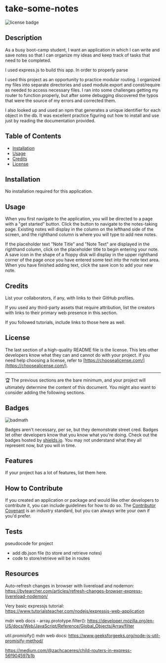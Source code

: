 # take-some-notes

![license badge](https://img.shields.io/github/license/rbkeyes/take-some-notes)

## Description

As a busy boot-camp student, I want an application in which I can write and save notes so that I can organize my ideas and keep track of tasks that need to be completed. 

I used express.js to build this app. In order to properly parse 

I used this project as an opportunity to practice modular routing. I organized my files into separate directories and used module.export and const/require as needed to access necessary files. I ran into some challenges getting my router to function properly, but after some debugging discovered the typos that were the source of my errors and corrected them. 

I also looked up and used an npm that generates a unique identifier for each object in the db. It was excellent practice figuring out how to install and use just by reading the documentation provided. 

## Table of Contents

- [Installation](#installation)
- [Usage](#usage)
- [Credits](#credits)
- [License](#license)

## Installation

No installation required for this application.

## Usage

When you first navigate to the application, you will be directed to a page with a "get started" button. Click the button to navigate to the notes-taking page. Existing notes will display in the column on the lefthand side of the screen, and the righthand column is where you will type to add new notes. 

If the placeholder text "Note Title" and "Note Text" are displayed in the righthand column, click on the placeholder title to begin entering your note.  A save icon in the shape of a floppy disk will display in the upper righthand corner of the page once you have entered some text into the note text area. When you have finished adding text, click the save icon to add your new note.



## Credits

List your collaborators, if any, with links to their GitHub profiles.

If you used any third-party assets that require attribution, list the creators with links to their primary web presence in this section.

If you followed tutorials, include links to those here as well.

## License

The last section of a high-quality README file is the license. This lets other developers know what they can and cannot do with your project. If you need help choosing a license, refer to [https://choosealicense.com/](https://choosealicense.com/).

---

🏆 The previous sections are the bare minimum, and your project will ultimately determine the content of this document. You might also want to consider adding the following sections.

## Badges

![badmath](https://img.shields.io/github/languages/top/lernantino/badmath)

Badges aren't necessary, per se, but they demonstrate street cred. Badges let other developers know that you know what you're doing. Check out the badges hosted by [shields.io](https://shields.io/). You may not understand what they all represent now, but you will in time.

## Features

If your project has a lot of features, list them here.

## How to Contribute

If you created an application or package and would like other developers to contribute it, you can include guidelines for how to do so. The [Contributor Covenant](https://www.contributor-covenant.org/) is an industry standard, but you can always write your own if you'd prefer.

## Tests




pseudocode for project
- add db.json file (to store and retrieve notes)
- code to store/retrieve will be in routes


## Resources
Auto-refresh changes in browser with livereload and nodemon:
https://bytearcher.com/articles/refresh-changes-browser-express-livereload-nodemon/

Very basic expressjs tutorial:
https://www.tutorialsteacher.com/nodejs/expressjs-web-application

mdn web docs - array.prototype.filter():
https://developer.mozilla.org/en-US/docs/Web/JavaScript/Reference/Global_Objects/Array/filter

util.promisify() mdn web docs:
https://www.geeksforgeeks.org/node-js-util-promisify-method/

https://medium.com/@zachcaceres/child-routers-in-express-56f904597b1b